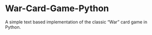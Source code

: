 # War-Card-Game-Python
A simple text based implementation of the classic “War” card game in Python. 
